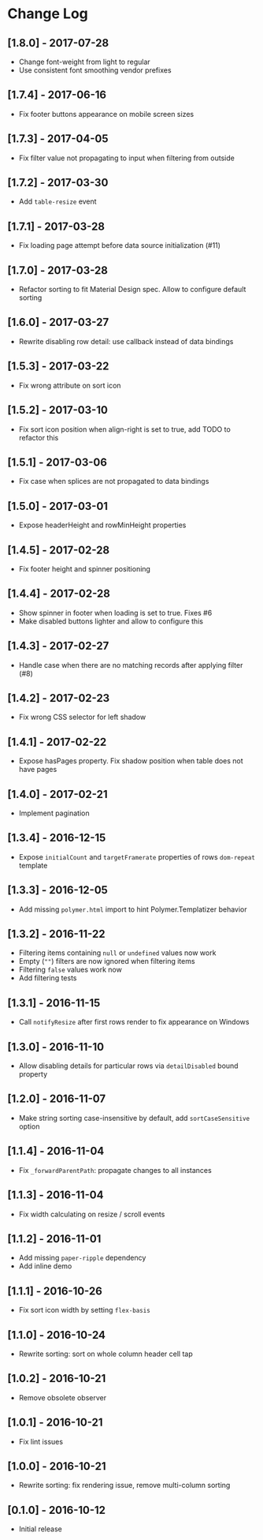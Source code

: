 # Change Log

## [1.8.0] - 2017-07-28
- Change font-weight from light to regular
- Use consistent font smoothing vendor prefixes

## [1.7.4] - 2017-06-16
- Fix footer buttons appearance on mobile screen sizes

## [1.7.3] - 2017-04-05
- Fix filter value not propagating to input when filtering from outside

## [1.7.2] - 2017-03-30
- Add `table-resize` event

## [1.7.1] - 2017-03-28
- Fix loading page attempt before data source initialization (#11)

## [1.7.0] - 2017-03-28
- Refactor sorting to fit Material Design spec. Allow to configure default sorting

## [1.6.0] - 2017-03-27
- Rewrite disabling row detail: use callback instead of data bindings

## [1.5.3] - 2017-03-22
- Fix wrong attribute on sort icon

## [1.5.2] - 2017-03-10
- Fix sort icon position when align-right is set to true, add TODO to refactor this

## [1.5.1] - 2017-03-06
- Fix case when splices are not propagated to data bindings

## [1.5.0] - 2017-03-01
- Expose headerHeight and rowMinHeight properties

## [1.4.5] - 2017-02-28
- Fix footer height and spinner positioning

## [1.4.4] - 2017-02-28
- Show spinner in footer when loading is set to true. Fixes #6
- Make disabled buttons lighter and allow to configure this

## [1.4.3] - 2017-02-27
- Handle case when there are no matching records after applying filter (#8)

## [1.4.2] - 2017-02-23
- Fix wrong CSS selector for left shadow

## [1.4.1] - 2017-02-22
- Expose hasPages property. Fix shadow position when table does not have pages

## [1.4.0] - 2017-02-21
- Implement pagination

## [1.3.4] - 2016-12-15
- Expose `initialCount` and `targetFramerate` properties of rows `dom-repeat` template

## [1.3.3] - 2016-12-05
- Add missing `polymer.html` import to hint Polymer.Templatizer behavior

## [1.3.2] - 2016-11-22
- Filtering items containing `null` or `undefined` values now work
- Empty (`""`) filters are now ignored when filtering items
- Filtering `false` values work now
- Add filtering tests

## [1.3.1] - 2016-11-15
- Call `notifyResize` after first rows render to fix appearance on Windows

## [1.3.0] - 2016-11-10
- Allow disabling details for particular rows via `detailDisabled` bound property

## [1.2.0] - 2016-11-07
- Make string sorting case-insensitive by default, add `sortCaseSensitive` option

## [1.1.4] - 2016-11-04
- Fix `_forwardParentPath`: propagate changes to all instances

## [1.1.3] - 2016-11-04
- Fix width calculating on resize / scroll events

## [1.1.2] - 2016-11-01
- Add missing `paper-ripple` dependency
- Add inline demo

## [1.1.1] - 2016-10-26
- Fix sort icon width by setting `flex-basis`

## [1.1.0] - 2016-10-24
- Rewrite sorting: sort on whole column header cell tap

## [1.0.2] - 2016-10-21
- Remove obsolete observer

## [1.0.1] - 2016-10-21
- Fix lint issues

## [1.0.0] - 2016-10-21
- Rewrite sorting: fix rendering issue, remove multi-column sorting

## [0.1.0] - 2016-10-12
- Initial release
